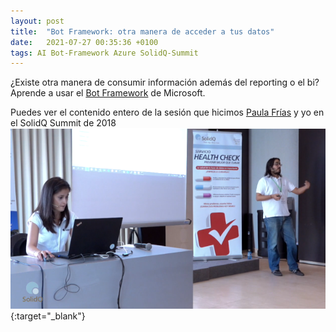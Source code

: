```yaml
---
layout: post
title:  "Bot Framework: otra manera de acceder a tus datos"
date:   2021-07-27 00:35:36 +0100
tags: AI Bot-Framework Azure SolidQ-Summit
---
```


¿Existe otra manera de consumir información además del reporting o el bi? Aprende a usar el [Bot Framework](/tag/bot-framework) de Microsoft.

Puedes ver el contenido entero de la sesión que hicimos [Paula Frías](https://www.linkedin.com/in/paulafriasarroyo/) y yo en el SolidQ Summit de 2018
[![Summit 2018](/assets/summit-2018-bot.png)](https://blogvisionarios.com/e-learning/articulos-data/bot-framework-otra-manera-de-acceder-a-tus-datos/){:target="_blank"}

